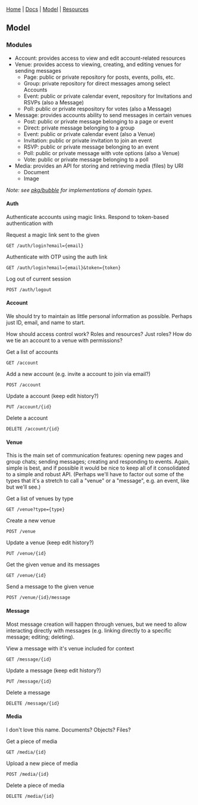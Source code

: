 [Home](https://github.com/nikovacevic/bubble) | [Docs](https://github.com/nikovacevic/bubble/blob/master/docs/) | [Model](./MODEL.md) | [Resources](./RESOURCES.md)

## Model

### Modules
- Account: provides access to view and edit account-related resources
- Venue: provides access to viewing, creating, and editing venues for sending messages
  - Page: public or private repository for posts, events, polls, etc.
  - Group: private repository for direct messages among select Accounts
  - Event: public or private calendar event, repository for Invitations and RSVPs (also a Message)
  - Poll: public or private respository for votes (also a Message)
- Message: provides accounts ability to send messages in certain venues
  - Post: public or private message belonging to a page or event
  - Direct: private message belonging to a group
  - Event: public or private calendar event (also a Venue)
  - Invitation: public or private invitation to join an event
  - RSVP: public or private message belonging to an event
  - Poll: public or private message with vote options (also a Venue)
  - Vote: public or private message belonging to a poll
- Media: provides an API for storing and retrieving media (files) by URI
  - Document
  - Image

_Note: see [pkg/bubble](https://github.com/nikovacevic/bubble/tree/master/pkg/bubble) for implementations of domain types._

#### Auth
Authenticate accounts using magic links. Respond to token-based authentication with

Request a magic link sent to the given
```
GET /auth/login?email={email}
```
Authenticate with OTP using the auth link
```
GET /auth/login?email={email}&token={token}
```
Log out of current session
```
POST /auth/logout
```

#### Account
We should try to maintain as little personal information as possible. Perhaps just ID, email, and name to start.

How should access control work? Roles and resources? Just roles? How do we tie an account to a venue with permissions?

Get a list of accounts
```
GET /account
```
Add a new account (e.g. invite a account to join via email?)
```
POST /account
```
Update a account (keep edit history?)
```
PUT /account/{id}
```
Delete a account
```
DELETE /account/{id}
```

#### Venue
This is the main set of communication features: opening new pages and group chats; sending messages; creating and responding to events. Again, simple is best, and if possible it would be nice to keep all of it consolidated to a simple and robust API. (Perhaps we'll have to factor out some of the types that it's a stretch to call a "venue" or a "message", e.g. an event, like but we'll see.)

Get a list of venues by type
```
GET /venue?type={type}
```
Create a new venue
```
POST /venue
```
Update a venue (keep edit history?)
```
PUT /venue/{id}
```
Get the given venue and its messages
```
GET /venue/{id}
```
Send a message to the given venue
```
POST /venue/{id}/message
```

#### Message
Most message creation will happen through venues, but we need to allow interacting directly with messages (e.g. linking directly to a specific message; editing; deleting).

View a message with it's venue included for context
```
GET /message/{id}
```
Update a message (keep edit history?)
```
PUT /message/{id}
```
Delete a message
```
DELETE /message/{id}
```

#### Media
I don't love this name. Documents? Objects? Files?

Get a piece of media
```
GET /media/{id}
```
Upload a new piece of media
```
POST /media/{id}
```
Delete a piece of media
```
DELETE /media/{id}
```
